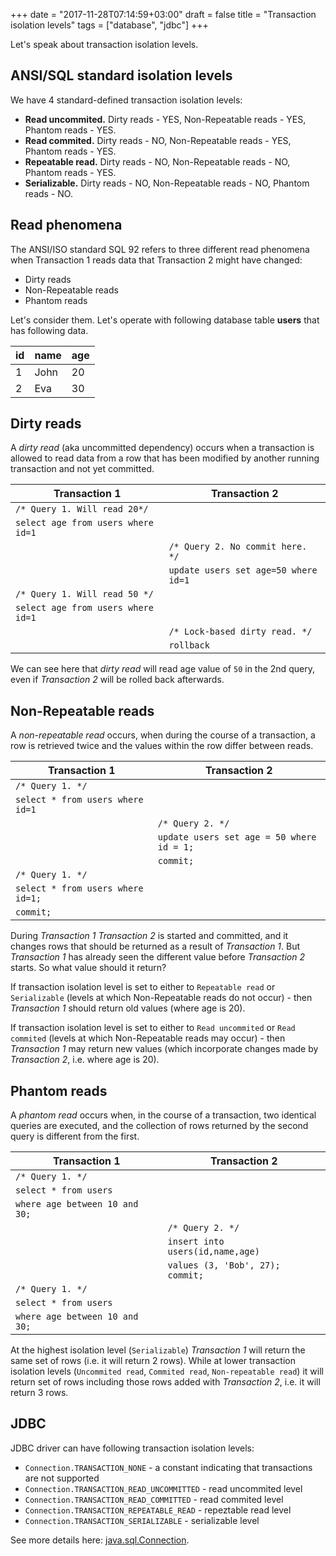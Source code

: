 +++
date = "2017-11-28T07:14:59+03:00"
draft = false
title = "Transaction isolation levels"
tags = ["database", "jdbc"]
+++

Let's speak about transaction isolation levels. 

## ANSI/SQL standard isolation levels

We have 4 standard-defined transaction isolation levels:

* **Read uncommited.** Dirty reads - YES, Non-Repeatable reads - YES, Phantom reads - YES.
* **Read commited.** Dirty reads - NO, Non-Repeatable reads - YES, Phantom reads - YES.
* **Repeatable read.** Dirty reads - NO, Non-Repeatable reads - NO, Phantom reads - YES.
* **Serializable.** Dirty reads - NO, Non-Repeatable reads - NO, Phantom reads - NO.

## Read phenomena

The ANSI/ISO standard SQL 92 refers to three different read phenomena when Transaction 1 reads data 
that Transaction 2 might have changed:

* Dirty reads
* Non-Repeatable reads
* Phantom reads

Let's consider them. Let's operate with following database table **users** that has following data.

| id | name | age |
|----|------|-----|
| 1  | John | 20  |
| 2  | Eva  | 30  |


## Dirty reads

A *dirty read* (aka uncommitted dependency) occurs when a transaction is allowed to read data from a row 
that has been modified by another running transaction and not yet committed.

|Transaction 1                           |Transaction 2                                       |
|----------------------------------------|----------------------------------------------------|
| `/* Query 1. Will read 20*/`           |                                                    |
| `select age from users where id=1`     |                                                    |
|                                        | `/* Query 2. No commit here. */`                   |
|                                        | `update users set age=50 where id=1`               |
| `/* Query 1. Will read 50 */`          |                                                    |
| `select age from users where id=1`     |                                                    |
|                                        | `/* Lock-based dirty read. */`                     |
|                                        | `rollback`

We can see here that *dirty read* will read age value of `50` in the 2nd query, even if *Transaction 2* will be rolled back afterwards. 
 
## Non-Repeatable reads

A *non-repeatable read* occurs, when during the course of a transaction, 
a row is retrieved twice and the values within the row differ between reads.

|Transaction 1                           |Transaction 2                                       |
|----------------------------------------|----------------------------------------------------|
| `/* Query 1. */`                       |                                                    |
| `select * from users where id=1`       |                                                    |
|                                        | `/* Query 2. */`                                   |
|                                        | `update users set age = 50 where id = 1;`          |
|                                        | `commit;`                                          |
| `/* Query 1. */`                       |                                                    |
| `select * from users where id=1;`      |                                                    |
| `commit;`                              |                                                    |

During *Transaction 1* *Transaction 2* is started and committed, and it changes rows that should be returned as a result 
of *Transaction 1*. But *Transaction 1* has already seen the different value before *Transaction 2* starts. 
So what value should it return? 

If transaction isolation level is set to either to `Repeatable read` or `Serializable` (levels at which Non-Repeatable reads
do not occur) - then *Transaction 1* should return old values (where age is 20). 

If transaction isolation level is set to either to `Read uncommited` or `Read commited` (levels at which Non-Repeatable reads
may occur) - then *Transaction 1* may return new values (which incorporate changes made by *Transaction 2*, i.e. where age is 20). 

## Phantom reads

A *phantom read* occurs when, in the course of a transaction, two identical queries are executed, 
and the collection of rows returned by the second query is different from the first.

|Transaction 1                        |Transaction 2                              |
|-------------------------------------|-------------------------------------------|
| `/* Query 1. */`                    |                                           |
| `select * from users `              |                                           |
| `where age between 10 and 30;`      |                                           |
|                                     | `/* Query 2. */`                          |
|                                     | `insert into users(id,name,age)`          |
|                                     | `values (3, 'Bob', 27); commit;`          |
| `/* Query 1. */`                    |                                           |
| `select * from users `              |                                           |
| `where age between 10 and 30;`      |                                           |

At the highest isolation level (`Serializable`) *Transaction 1* will return the same set of rows 
(i.e. it will return 2 rows). While at lower transaction isolation levels (`Uncommited read`, `Commited read`, `Non-repeatable read`)
it will return set of rows including those rows added with *Transaction 2*, i.e. it will return 3 rows. 

## JDBC 

JDBC driver can have following transaction isolation levels: 

* `Connection.TRANSACTION_NONE` - a constant indicating that transactions are not supported
* `Connection.TRANSACTION_READ_UNCOMMITTED` - read uncommited level
* `Connection.TRANSACTION_READ_COMMITTED` - read commited level
* `Connection.TRANSACTION_REPEATABLE_READ` - repeztable read level 
* `Connection.TRANSACTION_SERIALIZABLE` - serializable level

See more details here: [java.sql.Connection](https://docs.oracle.com/javase/8/docs/api/java/sql/Connection.html).
